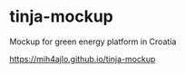 # tinja-mockup
Mockup for green energy platform in Croatia  


https://mih4ajlo.github.io/tinja-mockup